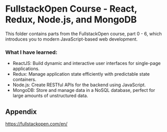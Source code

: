 # FullstackOpen Course - React, Redux, Node.js, and MongoDB
This folder contains parts from the FullstackOpen course, part 0 - 6, which introduces you to modern JavaScript-based web development.

### What I have learned:
- ReactJS: Build dynamic and interactive user interfaces for single-page applications.
- Redux: Manage application state efficiently with predictable state containers.
- Node.js: Create RESTful APIs for the backend using JavaScript.
- MongoDB: Store and manage data in a NoSQL database, perfect for large amounts of unstructured data.

## Appendix
https://fullstackopen.com/en/
